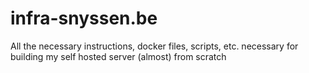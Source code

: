 # infra-snyssen.be
All the necessary instructions, docker files, scripts, etc. necessary for building my self hosted server (almost) from scratch
